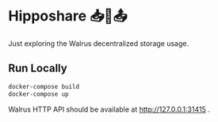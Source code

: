 # Hipposhare 📥🦛📤

Just exploring the Walrus decentralized storage usage.

## Run Locally

```sh
docker-compose build
docker-compose up
```

Walrus HTTP API should be available at http://127.0.0.1:31415 .
